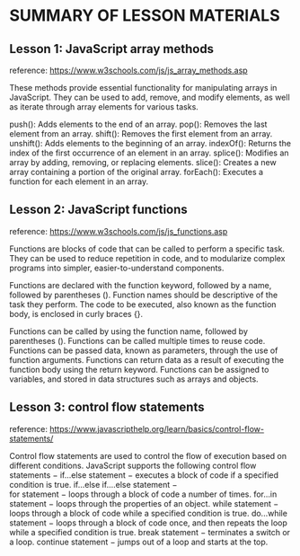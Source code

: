 SUMMARY OF LESSON MATERIALS
===========================

## Lesson 1: JavaScript array methods
reference: https://www.w3schools.com/js/js_array_methods.asp

These methods provide essential functionality for manipulating arrays in JavaScript. They can be used to add, remove, and modify elements, as well as iterate through array elements for various tasks.

push(): Adds elements to the end of an array.
pop(): Removes the last element from an array.
shift(): Removes the first element from an array.
unshift(): Adds elements to the beginning of an array.
indexOf(): Returns the index of the first occurrence of an element in an array.
splice(): Modifies an array by adding, removing, or replacing elements.
slice(): Creates a new array containing a portion of the original array.
forEach(): Executes a function for each element in an array.

## Lesson 2: JavaScript functions
reference: https://www.w3schools.com/js/js_functions.asp

Functions are blocks of code that can be called to perform a specific task. They can be used to reduce repetition in code, and to modularize complex programs into simpler, easier-to-understand components.

Functions are declared with the function keyword, followed by a name, followed by parentheses (). Function names should be descriptive of the task they perform. The code to be executed, also known as the function body, is enclosed in curly braces {}.

Functions can be called by using the function name, followed by parentheses ().
Functions can be called multiple times to reuse code.
Functions can be passed data, known as parameters, through the use of function arguments.
Functions can return data as a result of executing the function body using the return keyword.
Functions can be assigned to variables, and stored in data structures such as arrays and objects.

## Lesson 3: control flow statements
reference: https://www.javascripthelp.org/learn/basics/control-flow-statements/

Control flow statements are used to control the flow of execution based on different conditions. JavaScript supports the following control flow statements − if...else statement − executes a block of code if a specified condition is true. if...else if....else statement − \
for statement − loops through a block of code a number of times. for...in statement − loops through the properties of an object. 
while statement − loops through a block of code while a specified condition is true. 
do...while statement − loops through a block of code once, and then repeats the loop while a specified condition is true. 
break statement − terminates a switch or a loop. continue statement − jumps out of a loop and starts at the top.



